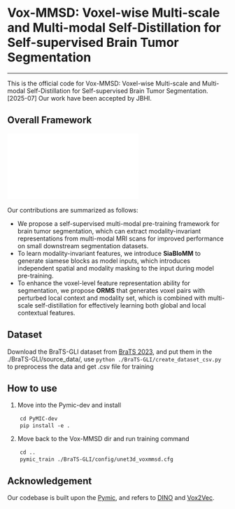 # Vox-MMSD: Voxel-wise Multi-scale and Multi-modal Self-Distillation for Self-supervised Brain Tumor Segmentation
---
This is the official code for Vox-MMSD: Voxel-wise Multi-scale and Multi-modal Self-Distillation for Self-supervised Brain Tumor Segmentation.
[2025-07] Our work have been accepted by JBHI.


## Overall Framework
![](pictures/pipeline.pdf)

Our contributions are summarized as follows:
- We propose a self-supervised multi-modal pre-training framework for brain tumor segmentation, which can extract modality-invariant representations from multi-modal MRI scans for improved performance on small downstream segmentation datasets.
- To learn modality-invariant features, we introduce **SiaBloMM** to generate siamese blocks as model inputs, which introduces independent spatial and modality masking to the input during model pre-training.
- To enhance the voxel-level feature representation ability for segmentation, we propose **ORMS** that generates voxel pairs with perturbed local context and modality set, which is combined with multi-scale self-distillation for effectively learning both global and local contextual features.


## Dataset
Download the BraTS-GLI dataset from [BraTS 2023](https://www.synapse.org/#!Synapse:syn51156910/wiki/), and put them in the ./BraTS-GLI/source_data/, use
`python ./BraTS-GLI/create_dataset_csv.py`
to preprocess the data and get .csv file for training

## How to use
1. Move into the Pymic-dev and install
```
    cd PyMIC-dev
    pip install -e .
```
2. Move back to the Vox-MMSD dir and run training command
```
    cd ..
    pymic_train ./BraTS-GLI/config/unet3d_voxmmsd.cfg
```

## Acknowledgement
Our codebase is built upon the [Pymic](https://github.com/HiLab-git/PyMIC.git), and refers to [DINO](https://github.com/facebookresearch/dino) and [Vox2Vec](https://github.com/mishgon/vox2vec.git).​